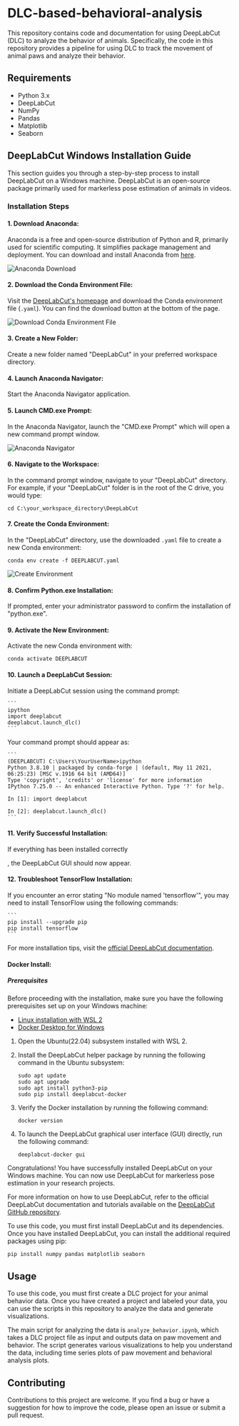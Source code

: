 # DLC-based-behavioral-analysis

This repository contains code and documentation for using DeepLabCut (DLC) to analyze the behavior of animals. Specifically, the code in this repository provides a pipeline for using DLC to track the movement of animal paws and analyze their behavior.

## Requirements

- Python 3.x
- DeepLabCut
- NumPy
- Pandas
- Matplotlib
- Seaborn


## DeepLabCut Windows Installation Guide

This section guides you through a step-by-step process to install DeepLabCut on a Windows machine. DeepLabCut is an open-source package primarily used for markerless pose estimation of animals in videos.

### Installation Steps

#### 1. Download Anaconda:

Anaconda is a free and open-source distribution of Python and R, primarily used for scientific computing. It simplifies package management and deployment. You can download and install Anaconda from [here](https://www.anaconda.com/distribution/).

   ![Anaconda Download](./imgs/anaconda_download.jpg)

#### 2. Download the Conda Environment File:

Visit the [DeepLabCut's homepage](http://www.mackenziemathislab.org/deeplabcut) and download the Conda environment file (`.yaml`). You can find the download button at the bottom of the page.

   ![Download Conda Environment File](./imgs/conda_file_download.jpg)

#### 3. Create a New Folder:

Create a new folder named "DeepLabCut" in your preferred workspace directory.

#### 4. Launch Anaconda Navigator:

Start the Anaconda Navigator application.

#### 5. Launch CMD.exe Prompt:

In the Anaconda Navigator, launch the "CMD.exe Prompt" which will open a new command prompt window.

   ![Anaconda Navigator](./imgs/anaconda_navigator.jpg)

#### 6. Navigate to the Workspace:

In the command prompt window, navigate to your "DeepLabCut" directory. For example, if your "DeepLabCut" folder is in the root of the C drive, you would type:

   ```
   cd C:\your_workspace_directory\DeepLabCut
   ```

#### 7. Create the Conda Environment:

In the "DeepLabCut" directory, use the downloaded `.yaml` file to create a new Conda environment:

   ```
   conda env create -f DEEPLABCUT.yaml
   ```

   ![Create Environment](./imgs/create_environment.jpg)

#### 8. Confirm Python.exe Installation:

If prompted, enter your administrator password to confirm the installation of "python.exe".

#### 9. Activate the New Environment:

Activate the new Conda environment with:

   ```
   conda activate DEEPLABCUT
   ```

#### 10. Launch a DeepLabCut Session:

Initiate a DeepLabCut session using the command prompt:

    ```
    ipython
    import deeplabcut
    deeplabcut.launch_dlc()
    ```

Your command prompt should appear as:

    ```
    (DEEPLABCUT) C:\Users\YourUserName>ipython
    Python 3.8.10 | packaged by conda-forge | (default, May 11 2021, 06:25:23) [MSC v.1916 64 bit (AMD64)]
    Type 'copyright', 'credits' or 'license' for more information
    IPython 7.25.0 -- An enhanced Interactive Python. Type '?' for help.

    In [1]: import deeplabcut

    In [2]: deeplabcut.launch_dlc()
    ```

#### 11. Verify Successful Installation:

If everything has been installed correctly

, the DeepLabCut GUI should now appear.

#### 12. Troubleshoot TensorFlow Installation:

If you encounter an error stating "No module named 'tensorflow'", you may need to install TensorFlow using the following commands:

    ```
    pip install --upgrade pip
    pip install tensorflow
    ```

For more installation tips, visit the [official DeepLabCut documentation](https://deeplabcut.github.io/DeepLabCut/docs/recipes/installTips.html).

#### Docker Install:

##### Prerequisites

Before proceeding with the installation, make sure you have the following prerequisites set up on your Windows machine:

- [Linux installation with WSL 2](https://learn.microsoft.com/en-us/windows/wsl/install)
- [Docker Desktop for Windows](https://www.docker.com/products/docker-desktop/)

1. Open the Ubuntu(22.04) subsystem installed with WSL 2.

2. Install the DeepLabCut helper package by running the following command in the Ubuntu subsystem:
   ```
   sudo apt update
   sudo apt upgrade
   sudo apt install python3-pip
   sudo pip install deeplabcut-docker
   ```

3. Verify the Docker installation by running the following command:
   ```
   docker version
   ```

4. To launch the DeepLabCut graphical user interface (GUI) directly, run the following command:
   ```
   deeplabcut-docker gui
   ```

Congratulations! You have successfully installed DeepLabCut on your Windows machine. You can now use DeepLabCut for markerless pose estimation in your research projects.

For more information on how to use DeepLabCut, refer to the official DeepLabCut documentation and tutorials available on the [DeepLabCut GitHub repository](https://github.com/DeepLabCut/DeepLabCut).

To use this code, you must first install DeepLabCut and its dependencies. Once you have installed DeepLabCut, you can install the additional required packages using pip:

```
pip install numpy pandas matplotlib seaborn
```

## Usage

To use this code, you must first create a DLC project for your animal behavior data. Once you have created a project and labeled your data, you can use the scripts in this repository to analyze the data and generate visualizations.

The main script for analyzing the data is `analyze_behavior.ipynb`, which takes a DLC project file as input and outputs data on paw movement and behavior. The script generates various visualizations to help you understand the data, including time series plots of paw movement and behavioral analysis plots.

## Contributing

Contributions to this project are welcome. If you find a bug or have a suggestion for how to improve the code, please open an issue or submit a pull request.

